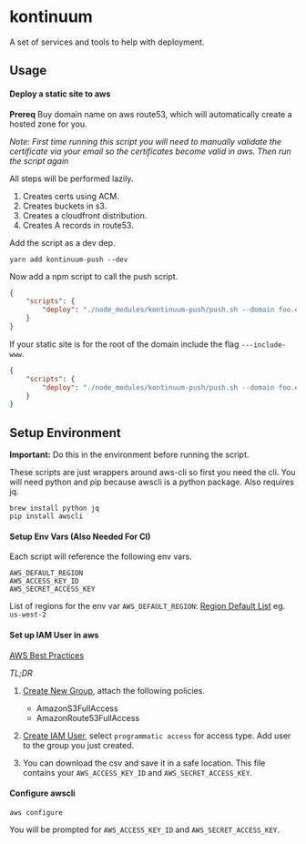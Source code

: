 # kontinuum

A set of services and tools to help with deployment.

## Usage

#### Deploy a static site to aws

**Prereq** Buy domain name on aws route53, which will automatically create a hosted zone for you.

*Note: First time running this script you will need to manually validate the
certificate via your email so the certificates become valid in aws. Then run the
script again*

All steps will be performed lazily.

1. Creates certs using ACM.
2. Creates buckets in s3.
3. Creates a cloudfront distribution.
4. Creates A records in route53.

Add the script as a dev dep.

`yarn add kontinuum-push --dev`

Now add a npm script to call the push script.

```json
{
	"scripts": {
		"deploy": "./node_modules/kontinuum-push/push.sh --domain foo.example.com --root example.com --source ./build"
	}
}
```

If your static site is for the root of the domain include the flag `---include-www`.

```json
{
	"scripts": {
		"deploy": "./node_modules/kontinuum-push/push.sh --domain foo.example.com --root example.com --source ./build --include-www"
	}
}
```

## Setup Environment

**Important:** Do this in the environment before running the script.

These scripts are just wrappers around aws-cli so first you need the cli. You will need python and pip because awscli is a python package. Also requires jq.

```
brew install python jq
pip install awscli
```

#### Setup Env Vars (Also Needed For CI)

Each script will reference the following env vars.

```
AWS_DEFAULT_REGION
AWS_ACCESS_KEY_ID
AWS_SECRET_ACCESS_KEY
```

List of regions for the env var `AWS_DEFAULT_REGION`: [Region Default List](http://docs.aws.amazon.com/general/latest/gr/rande.html) eg. `us-west-2`

#### Set up IAM User in aws

[AWS Best Practices](http://docs.aws.amazon.com/IAM/latest/UserGuide/best-practices.html?icmpid=docs_iam_console)

*TL;DR*

1. [Create New Group](https://console.aws.amazon.com/iam/home?region=us-west-2#/groups), attach the following policies.

	- AmazonS3FullAccess
	- AmazonRoute53FullAccess

2. [Create IAM User](https://console.aws.amazon.com/iam/home?region=us-west-2#/users), select `programmatic access` for access type. Add user to the group you just created.
3. 	You can download the csv and save it in a safe location. This file contains your `AWS_ACCESS_KEY_ID` and `AWS_SECRET_ACCESS_KEY`.

#### Configure awscli

`aws configure`

You will be prompted for `AWS_ACCESS_KEY_ID` and `AWS_SECRET_ACCESS_KEY`.
